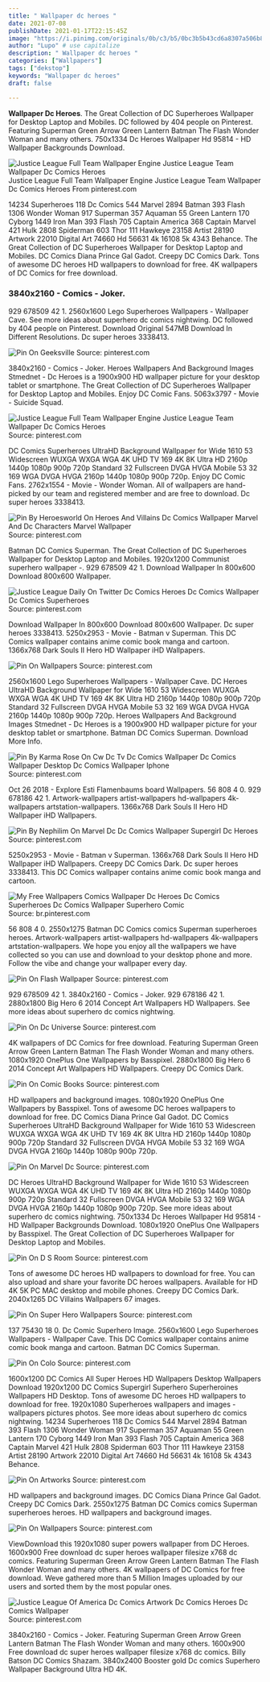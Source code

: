 ```yaml
---
title: " Wallpaper dc heroes "
date: 2021-07-08
publishDate: 2021-01-17T22:15:45Z
image: "https://i.pinimg.com/originals/0b/c3/b5/0bc3b5b43cd6a8307a506b897a2117de.jpg"
author: "Lupo" # use capitalize
description: " Wallpaper dc heroes "
categories: ["Wallpapers"]
tags: ["dekstop"]
keywords: "Wallpaper dc heroes"
draft: false

---
```



**Wallpaper Dc Heroes**. The Great Collection of DC Superheroes Wallpaper for Desktop Laptop and Mobiles. DC followed by 404 people on Pinterest. Featuring Superman Green Arrow Green Lantern Batman The Flash Wonder Woman and many others. 750x1334 Dc Heroes Wallpaper Hd 95814 - HD Wallpaper Backgrounds Download.

![Justice League Full Team Wallpaper Engine Justice League Team Wallpaper Dc Comics Heroes](https://i.pinimg.com/736x/b4/25/8a/b4258ae739c26cf9d160a7d77eaf3b98.jpg "Justice League Full Team Wallpaper Engine Justice League Team Wallpaper Dc Comics Heroes")
Justice League Full Team Wallpaper Engine Justice League Team Wallpaper Dc Comics Heroes From pinterest.com


14234 Superheroes 118 Dc Comics 544 Marvel 2894 Batman 393 Flash 1306 Wonder Woman 917 Superman 357 Aquaman 55 Green Lantern 170 Cyborg 1449 Iron Man 393 Flash 705 Captain America 368 Captain Marvel 421 Hulk 2808 Spiderman 603 Thor 111 Hawkeye 23158 Artist 28190 Artwork 22010 Digital Art 74660 Hd 56631 4k 16108 5k 4343 Behance. The Great Collection of DC Superheroes Wallpaper for Desktop Laptop and Mobiles. DC Comics Diana Prince Gal Gadot. Creepy DC Comics Dark. Tons of awesome DC heroes HD wallpapers to download for free. 4K wallpapers of DC Comics for free download.

### 3840x2160 - Comics - Joker.

929 678509 42 1. 2560x1600 Lego Superheroes Wallpapers - Wallpaper Cave. See more ideas about superhero dc comics nightwing. DC followed by 404 people on Pinterest. Download Original 547MB Download In Different Resolutions. Dc super heroes 3338413.


![Pin On Geeksville](https://i.pinimg.com/originals/f3/b8/7a/f3b87a1b95a8edbd92c4b17af02bd1e2.jpg "Pin On Geeksville")
Source: pinterest.com

3840x2160 - Comics - Joker. Heroes Wallpapers And Background Images Stmednet - Dc Heroes is a 1900x900 HD wallpaper picture for your desktop tablet or smartphone. The Great Collection of DC Superheroes Wallpaper for Desktop Laptop and Mobiles. Enjoy DC Comic Fans. 5063x3797 - Movie - Suicide Squad.

![Justice League Full Team Wallpaper Engine Justice League Team Wallpaper Dc Comics Heroes](https://i.pinimg.com/736x/b4/25/8a/b4258ae739c26cf9d160a7d77eaf3b98.jpg "Justice League Full Team Wallpaper Engine Justice League Team Wallpaper Dc Comics Heroes")
Source: pinterest.com

DC Comics Superheroes UltraHD Background Wallpaper for Wide 1610 53 Widescreen WUXGA WXGA WGA 4K UHD TV 169 4K 8K Ultra HD 2160p 1440p 1080p 900p 720p Standard 32 Fullscreen DVGA HVGA Mobile 53 32 169 WGA DVGA HVGA 2160p 1440p 1080p 900p 720p. Enjoy DC Comic Fans. 2762x1554 - Movie - Wonder Woman. All of wallpapers are hand-picked by our team and registered member and are free to download. Dc super heroes 3338413.

![Pin By Heroesworld On Heroes And Villains Dc Comics Wallpaper Marvel And Dc Characters Marvel Wallpaper](https://i.pinimg.com/originals/dc/a4/b1/dca4b190e7facb940488c33f6f5acb96.jpg "Pin By Heroesworld On Heroes And Villains Dc Comics Wallpaper Marvel And Dc Characters Marvel Wallpaper")
Source: pinterest.com

Batman DC Comics Superman. The Great Collection of DC Superheroes Wallpaper for Desktop Laptop and Mobiles. 1920x1200 Communist superhero wallpaper -. 929 678509 42 1. Download Wallpaper In 800x600 Download 800x600 Wallpaper.

![Justice League Daily On Twitter Dc Comics Heroes Dc Comics Wallpaper Dc Comics Superheroes](https://i.pinimg.com/originals/ff/ed/a0/ffeda0cdc915a54f086855018a54291f.jpg "Justice League Daily On Twitter Dc Comics Heroes Dc Comics Wallpaper Dc Comics Superheroes")
Source: pinterest.com

Download Wallpaper In 800x600 Download 800x600 Wallpaper. Dc super heroes 3338413. 5250x2953 - Movie - Batman v Superman. This DC Comics wallpaper contains anime comic book manga and cartoon. 1366x768 Dark Souls II Hero HD Wallpaper iHD Wallpapers.

![Pin On Wallpapers](https://i.pinimg.com/originals/45/98/3d/45983d4d2e75d37067d48b9d8e9200be.jpg "Pin On Wallpapers")
Source: pinterest.com

2560x1600 Lego Superheroes Wallpapers - Wallpaper Cave. DC Heroes UltraHD Background Wallpaper for Wide 1610 53 Widescreen WUXGA WXGA WGA 4K UHD TV 169 4K 8K Ultra HD 2160p 1440p 1080p 900p 720p Standard 32 Fullscreen DVGA HVGA Mobile 53 32 169 WGA DVGA HVGA 2160p 1440p 1080p 900p 720p. Heroes Wallpapers And Background Images Stmednet - Dc Heroes is a 1900x900 HD wallpaper picture for your desktop tablet or smartphone. Batman DC Comics Superman. Download More Info.

![Pin By Karma Rose On Cw Dc Tv Dc Comics Wallpaper Dc Comics Wallpaper Desktop Dc Comics Wallpaper Iphone](https://i.pinimg.com/originals/ec/07/e2/ec07e2e1ab7439ae3b5ac697cf3373e2.jpg "Pin By Karma Rose On Cw Dc Tv Dc Comics Wallpaper Dc Comics Wallpaper Desktop Dc Comics Wallpaper Iphone")
Source: pinterest.com

Oct 26 2018 - Explore Esti Flamenbaums board Wallpapers. 56 808 4 0. 929 678186 42 1. Artwork-wallpapers artist-wallpapers hd-wallpapers 4k-wallpapers artstation-wallpapers. 1366x768 Dark Souls II Hero HD Wallpaper iHD Wallpapers.

![Pin By Nephilim On Marvel Dc Dc Comics Wallpaper Supergirl Dc Heroes](https://i.pinimg.com/originals/16/97/34/16973443e4ceab7d30175d83c622d3f2.jpg "Pin By Nephilim On Marvel Dc Dc Comics Wallpaper Supergirl Dc Heroes")
Source: pinterest.com

5250x2953 - Movie - Batman v Superman. 1366x768 Dark Souls II Hero HD Wallpaper iHD Wallpapers. Creepy DC Comics Dark. Dc super heroes 3338413. This DC Comics wallpaper contains anime comic book manga and cartoon.

![My Free Wallpapers Comics Wallpaper Dc Heroes Dc Comics Superheroes Dc Comics Wallpaper Superhero Comic](https://i.pinimg.com/originals/f6/4e/49/f64e490e8d89d84057d064e292861616.jpg "My Free Wallpapers Comics Wallpaper Dc Heroes Dc Comics Superheroes Dc Comics Wallpaper Superhero Comic")
Source: br.pinterest.com

56 808 4 0. 2550x1275 Batman DC Comics comics Superman superheroes heroes. Artwork-wallpapers artist-wallpapers hd-wallpapers 4k-wallpapers artstation-wallpapers. We hope you enjoy all the wallpapers we have collected so you can use and download to your desktop phone and more. Follow the vibe and change your wallpaper every day.

![Pin On Flash Wallpaper](https://i.pinimg.com/originals/54/99/51/5499511003a83819d894a3bac6b302f7.jpg "Pin On Flash Wallpaper")
Source: pinterest.com

929 678509 42 1. 3840x2160 - Comics - Joker. 929 678186 42 1. 2880x1800 Big Hero 6 2014 Concept Art Wallpapers HD Wallpapers. See more ideas about superhero dc comics nightwing.

![Pin On Dc Universe](https://i.pinimg.com/originals/e0/52/a5/e052a59b8e42945a65d42d132b9557c3.png "Pin On Dc Universe")
Source: pinterest.com

4K wallpapers of DC Comics for free download. Featuring Superman Green Arrow Green Lantern Batman The Flash Wonder Woman and many others. 1080x1920 OnePlus One Wallpapers by Basspixel. 2880x1800 Big Hero 6 2014 Concept Art Wallpapers HD Wallpapers. Creepy DC Comics Dark.

![Pin On Comic Books](https://i.pinimg.com/736x/9f/bb/05/9fbb05b251826488f479d53e09490453.jpg "Pin On Comic Books")
Source: pinterest.com

HD wallpapers and background images. 1080x1920 OnePlus One Wallpapers by Basspixel. Tons of awesome DC heroes wallpapers to download for free. DC Comics Diana Prince Gal Gadot. DC Comics Superheroes UltraHD Background Wallpaper for Wide 1610 53 Widescreen WUXGA WXGA WGA 4K UHD TV 169 4K 8K Ultra HD 2160p 1440p 1080p 900p 720p Standard 32 Fullscreen DVGA HVGA Mobile 53 32 169 WGA DVGA HVGA 2160p 1440p 1080p 900p 720p.

![Pin On Marvel Dc](https://i.pinimg.com/originals/7a/ba/17/7aba17297a6791e5a48576e2a600439f.jpg "Pin On Marvel Dc")
Source: pinterest.com

DC Heroes UltraHD Background Wallpaper for Wide 1610 53 Widescreen WUXGA WXGA WGA 4K UHD TV 169 4K 8K Ultra HD 2160p 1440p 1080p 900p 720p Standard 32 Fullscreen DVGA HVGA Mobile 53 32 169 WGA DVGA HVGA 2160p 1440p 1080p 900p 720p. See more ideas about superhero dc comics nightwing. 750x1334 Dc Heroes Wallpaper Hd 95814 - HD Wallpaper Backgrounds Download. 1080x1920 OnePlus One Wallpapers by Basspixel. The Great Collection of DC Superheroes Wallpaper for Desktop Laptop and Mobiles.

![Pin On D S Room](https://i.pinimg.com/originals/3c/74/44/3c74447e942f755892c9c4dca1cda2b1.jpg "Pin On D S Room")
Source: pinterest.com

Tons of awesome DC heroes HD wallpapers to download for free. You can also upload and share your favorite DC heroes wallpapers. Available for HD 4K 5K PC MAC desktop and mobile phones. Creepy DC Comics Dark. 2040x1265 DC Villains Wallpapers 67 images.

![Pin On Super Hero Wallpapers](https://i.pinimg.com/originals/9b/f5/66/9bf566b645470951338abeec6fd5469c.jpg "Pin On Super Hero Wallpapers")
Source: pinterest.com

137 75430 18 0. Dc Comic Superhero Image. 2560x1600 Lego Superheroes Wallpapers - Wallpaper Cave. This DC Comics wallpaper contains anime comic book manga and cartoon. Batman DC Comics Superman.

![Pin On Colo](https://i.pinimg.com/originals/ae/62/dc/ae62dcf494894e1463e30513c9593f4e.jpg "Pin On Colo")
Source: pinterest.com

1600x1200 DC Comics All Super Heroes HD Wallpapers Desktop Wallpapers Download 1920x1200 DC Comics Supergirl Superhero Superheroines Wallpapers HD Desktop. Tons of awesome DC heroes HD wallpapers to download for free. 1920x1080 Superheroes wallpapers and images - wallpapers pictures photos. See more ideas about superhero dc comics nightwing. 14234 Superheroes 118 Dc Comics 544 Marvel 2894 Batman 393 Flash 1306 Wonder Woman 917 Superman 357 Aquaman 55 Green Lantern 170 Cyborg 1449 Iron Man 393 Flash 705 Captain America 368 Captain Marvel 421 Hulk 2808 Spiderman 603 Thor 111 Hawkeye 23158 Artist 28190 Artwork 22010 Digital Art 74660 Hd 56631 4k 16108 5k 4343 Behance.

![Pin On Artworks](https://i.pinimg.com/originals/58/fa/4c/58fa4cf3deb485013324867aad57fe21.jpg "Pin On Artworks")
Source: pinterest.com

HD wallpapers and background images. DC Comics Diana Prince Gal Gadot. Creepy DC Comics Dark. 2550x1275 Batman DC Comics comics Superman superheroes heroes. HD wallpapers and background images.

![Pin On Wallpapers](https://i.pinimg.com/736x/f2/52/0b/f2520badbe98ddc13109533868978fc4.jpg "Pin On Wallpapers")
Source: pinterest.com

ViewDownload this 1920x1080 super powers wallpaper from DC Heroes. 1600x900 Free download dc super heroes wallpaper filesize x768 dc comics. Featuring Superman Green Arrow Green Lantern Batman The Flash Wonder Woman and many others. 4K wallpapers of DC Comics for free download. Weve gathered more than 5 Million Images uploaded by our users and sorted them by the most popular ones.

![Justice League Of America Dc Comics Artwork Dc Comics Heroes Dc Comics Wallpaper](https://i.pinimg.com/originals/0b/c3/b5/0bc3b5b43cd6a8307a506b897a2117de.jpg "Justice League Of America Dc Comics Artwork Dc Comics Heroes Dc Comics Wallpaper")
Source: pinterest.com

3840x2160 - Comics - Joker. Featuring Superman Green Arrow Green Lantern Batman The Flash Wonder Woman and many others. 1600x900 Free download dc super heroes wallpaper filesize x768 dc comics. Billy Batson DC Comics Shazam. 3840x2400 Booster gold Dc comics Superhero Wallpaper Background Ultra HD 4K.

